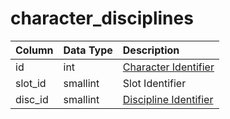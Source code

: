 # character_disciplines

| Column | Data Type | Description |
| :--- | :--- | :--- |
| id | int | [Character Identifier](character_data.md) |
| slot_id | smallint | Slot Identifier |
| disc_id | smallint | [Discipline Identifier](../../../schema/categories/spells/spells_new.md) |

